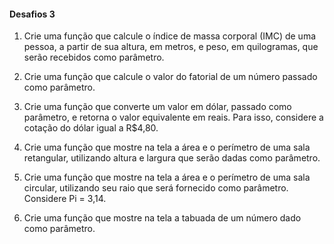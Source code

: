 #### Desafios 3

1. Crie uma função que calcule o índice de massa corporal (IMC) de uma pessoa, a partir de sua altura, em metros, e peso, em quilogramas, que serão recebidos como parâmetro.

   

2. Crie uma função que calcule o valor do fatorial de um número passado como parâmetro.

   

3. Crie uma função que converte um valor em dólar, passado como parâmetro, e retorna o valor equivalente em reais. Para isso, considere a cotação do dólar igual a R$4,80.

   

4. Crie uma função que mostre na tela a área e o perímetro de uma sala retangular, utilizando altura e largura que serão dadas como parâmetro.

   

5. Crie uma função que mostre na tela a área e o perímetro de uma sala circular, utilizando seu raio que será fornecido como parâmetro. Considere Pi = 3,14.

   

6. Crie uma função que mostre na tela a tabuada de um número dado como parâmetro.